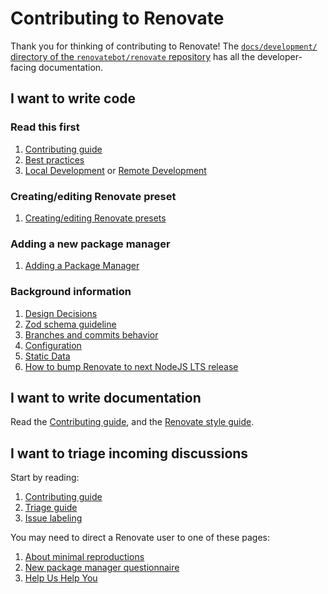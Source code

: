 # Contributing to Renovate

Thank you for thinking of contributing to Renovate!
The [`docs/development/` directory of the `renovatebot/renovate` repository](https://github.com/renovatebot/renovate/tree/main/docs/development) has all the developer-facing documentation.

## I want to write code

### Read this first

1. [Contributing guide](https://github.com/renovatebot/renovate/blob/main/.github/contributing.md)
1. [Best practices](https://github.com/renovatebot/renovate/blob/main/docs/development/best-practices.md)
1. [Local Development](https://github.com/renovatebot/renovate/blob/main/docs/development/local-development.md) or [Remote Development](https://github.com/renovatebot/renovate/blob/main/docs/development/remote-development.md)

### Creating/editing Renovate preset

1. [Creating/editing Renovate presets](https://github.com/renovatebot/renovate/blob/main/docs/development/creating-editing-renovate-presets.md)

### Adding a new package manager

1. [Adding a Package Manager](https://github.com/renovatebot/renovate/blob/main/docs/development/adding-a-package-manager.md)

### Background information

1. [Design Decisions](https://github.com/renovatebot/renovate/blob/main/docs/development/design-decisions.md)
1. [Zod schema guideline](https://github.com/renovatebot/renovate/blob/main/docs/development/zod.md)
1. [Branches and commits behavior](https://github.com/renovatebot/renovate/blob/main/docs/development/branches-commits.md)
1. [Configuration](https://github.com/renovatebot/renovate/blob/main/docs/development/configuration.md)
1. [Static Data](https://github.com/renovatebot/renovate/blob/main/docs/development/static-data.md)
1. [How to bump Renovate to next NodeJS LTS release](https://github.com/renovatebot/renovate/blob/main/docs/development/bump-node-major.md)

## I want to write documentation

Read the [Contributing guide](https://github.com/renovatebot/renovate/blob/main/.github/contributing.md), and the [Renovate style guide](https://github.com/renovatebot/renovate/blob/main/docs/development/style-guide.md).

## I want to triage incoming discussions

Start by reading:

1. [Contributing guide](https://github.com/renovatebot/renovate/blob/main/.github/contributing.md)
1. [Triage guide](https://github.com/renovatebot/renovate/blob/main/docs/development/triage-guide.md)
1. [Issue labeling](https://github.com/renovatebot/renovate/blob/main/docs/development/issue-labeling.md)

You may need to direct a Renovate user to one of these pages:

1. [About minimal reproductions](https://github.com/renovatebot/renovate/blob/main/docs/development/minimal-reproductions.md)
1. [New package manager questionnaire](https://github.com/renovatebot/renovate/blob/main/docs/development/new-package-manager-template.md)
1. [Help Us Help You](https://github.com/renovatebot/renovate/blob/main/docs/development/help-us-help-you.md)
